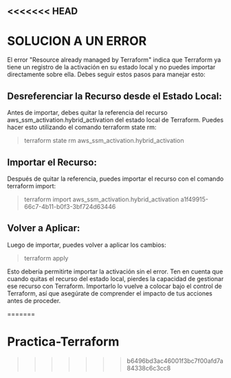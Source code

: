 <<<<<<< HEAD
---
# __SOLUCION A UN ERROR__

El error "Resource already managed by Terraform" indica que Terraform ya tiene un registro de la activación en su estado local y no puedes importar directamente sobre ella. Debes seguir estos pasos para manejar esto:

## __Desreferenciar la Recurso desde el Estado Local:__
Antes de importar, debes quitar la referencia del recurso aws_ssm_activation.hybrid_activation del estado local de Terraform. Puedes hacer esto utilizando el comando terraform state rm:

> terraform state rm aws_ssm_activation.hybrid_activation

## __Importar el Recurso:__
Después de quitar la referencia, puedes importar el recurso con el comando terraform import:

> terraform import aws_ssm_activation.hybrid_activation a1f49915-66c7-4b11-b0f3-3bf724d63446

## __Volver a Aplicar:__
Luego de importar, puedes volver a aplicar los cambios:

> terraform apply

Esto debería permitirte importar la activación sin el error. Ten en cuenta que cuando quitas el recurso del estado local, pierdes la capacidad de gestionar ese recurso con Terraform. Importarlo lo vuelve a colocar bajo el control de Terraform, así que asegúrate de comprender el impacto de tus acciones antes de proceder.

=======
# Practica-Terraform
>>>>>>> b6496bd3ac46001f3bc7f00afd7a84338c6c3cc8
